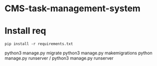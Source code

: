 # CMS-task-management-system

# Install req
`pip install -r requirements.txt`

python3 manage.py migrate
python3 manage.py makemigrations
python manage.py runserver / python3 manage.py runserver